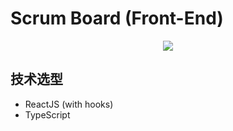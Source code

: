 # Scrum Board (Front-End)

<p align="center">
  <img src="https://lh5.googleusercontent.com/proxy/6KSH47KD76ju4YTZiKY_M4rugIQzzx1X5_YHCGcTXYjL8Bptv9sChes7YQyncz4Y8VYCT3MMJAdztDLvq6HN-LwlD_dYDvJlXAhk5T-lp0cjPlipDPlG4_exhECDzPOJrC041L7G-WxixlDR4KnTS0iXcBcN9b6IN0kfLuQtoK2MdRsBoA" />
</p>

## 技术选型

- ReactJS (with hooks)
- TypeScript